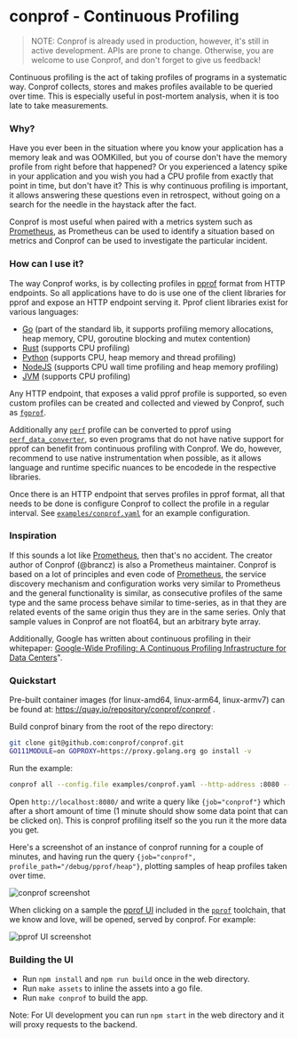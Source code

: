 # conprof - Continuous Profiling

> NOTE: Conprof is already used in production, however, it's still in active development. APIs are prone to change. Otherwise, you are welcome to use Conprof, and don't forget to give us feedback!

Continuous profiling is the act of taking profiles of programs in a systematic way. Conprof collects, stores and makes profiles available to be queried over time. This is especially useful in post-mortem analysis, when it is too late to take measurements.

### Why?

Have you ever been in the situation where you know your application has a memory leak and was OOMKilled, but you of course don't have the memory profile from right before that happened? Or you experienced a latency spike in your application and you wish you had a CPU profile from exactly that point in time, but don't have it? This is why continuous profiling is important, it allows answering these questions even in retrospect, without going on a search for the needle in the haystack after the fact.

Conprof is most useful when paired with a metrics system such as [Prometheus](https://prometheus.io), as Prometheus can be used to identify a situation based on metrics and Conprof can be used to investigate the particular incident.

### How can I use it?

The way Conprof works, is by collecting profiles in [pprof](https://github.com/google/pprof) format from HTTP endpoints. So all applications have to do is use one of the client libraries for pprof and expose an HTTP endpoint serving it. Pprof client libraries exist for various languages:

* [Go](https://golang.org/pkg/net/http/pprof/) (part of the standard lib, it supports profiling memory allocations, heap memory, CPU, goroutine blocking and mutex contention)
* [Rust](https://github.com/tikv/pprof-rs) (supports CPU profiling)
* [Python](https://pypi.org/project/pypprof/) (supports CPU, heap memory and thread profiling)
* [NodeJS](https://github.com/google/pprof-nodejs) (supports CPU wall time profiling and heap memory profiling)
* [JVM](https://github.com/papertrail/profiler) (supports CPU profiling)

Any HTTP endpoint, that exposes a valid pprof profile is supported, so even custom profiles can be created and collected and viewed by Conprof, such as [`fgprof`](https://github.com/felixge/fgprof).

Additionally any [`perf`](https://perf.wiki.kernel.org/index.php/Main_Page) profile can be converted to pprof using [`perf_data_converter`](https://github.com/google/perf_data_converter), so even programs that do not have native support for pprof can benefit from continuous profiling with Conprof. We do, however, recommend to use native instrumentation when possible, as it allows language and runtime specific nuances to be encodede in the respective libraries.

Once there is an HTTP endpoint that serves profiles in pprof format, all that needs to be done is configure Conprof to collect the profile in a regular interval. See [`examples/conprof.yaml`](examples/conprof.yaml) for an example configuration.

### Inspiration

If this sounds a lot like [Prometheus](https://prometheus.io/), then that's no accident. The creator author of Conprof (@brancz) is also a Prometheus maintainer. Conprof is based on a lot of principles and even code of [Prometheus](https://prometheus.io), the service discovery mechanism and configuration works very similar to Prometheus and the general functionality is similar, as consecutive profiles of the same type and the same process behave similar to time-series, as in that they are related events of the same origin thus they are in the same series. Only that sample values in Conprof are not float64, but an arbitrary byte array.

Additionally, Google has written about continuous profiling in their whitepaper: [Google-Wide Profiling: A Continuous Profiling Infrastructure for Data Centers](https://ai.google/research/pubs/pub36575)".

### Quickstart

Pre-built container images (for linux-amd64, linux-arm64, linux-armv7) can be found at: https://quay.io/repository/conprof/conprof .

Build conprof binary from the root of the repo directory:

```bash
git clone git@github.com:conprof/conprof.git
GO111MODULE=on GOPROXY=https://proxy.golang.org go install -v
```

Run the example:

```bash
conprof all --config.file examples/conprof.yaml --http-address :8080 --storage.tsdb.path ./data
```

Open `http://localhost:8080/` and write a query like `{job="conprof"}` which after a short amount of time (1 minute should show some data point that can be clicked on). This is conprof profiling itself so the you run it the more data you get.

Here's a screenshot of an instance of conprof running for a couple of minutes, and having run the query `{job="conprof", profile_path="/debug/pprof/heap"}`, plotting samples of heap profiles taken over time.

![conprof screenshot](https://raw.githubusercontent.com/conprof/conprof/master/screenshot.png)

When clicking on a sample the [pprof UI](https://rakyll.org/pprof-ui/) included in the [`pprof`](https://github.com/google/pprof) toolchain, that we know and love, will be opened, served by conprof. For example:

![pprof UI screenshot](https://raw.githubusercontent.com/conprof/conprof/master/pprofui.png)

### Building the UI

- Run `npm install` and `npm run build` once in the web directory.
- Run `make assets` to inline the assets into a go file.
- Run `make conprof` to build the app.

Note: For UI development you can run `npm start` in the web directory and it will proxy requests to the backend.
